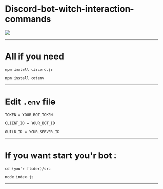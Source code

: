 # Discord-bot-witch-interaction-commands

<img src = https://i.imgur.com/D5KnQlE.png>

___

# All if you need 

``npm install discord.js``

``npm install dotenv``
___

# Edit ```.env``` file

``TOKEN = YOUR_BOT_TOKEN``

``CLIENT_ID = YOUR_BOT_ID``

``GUILD_ID = YOUR_SERVER_ID``
___

# If you want start you'r bot :

``cd (you'r floder)/src``

``node index.js``

___
